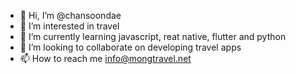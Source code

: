 - 👋 Hi, I’m @chansoondae
- 👀 I’m interested in travel
- 🌱 I’m currently learning javascript, reat native, flutter and python
- 💞️ I’m looking to collaborate on developing travel apps
- 📫 How to reach me info@mongtravel.net

<!---
chansoondae/chansoondae is a ✨ special ✨ repository because its `README.md` (this file) appears on your GitHub profile.
You can click the Preview link to take a look at your changes.
--->
